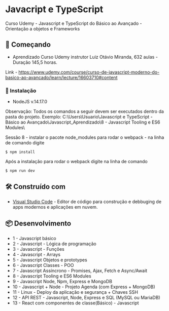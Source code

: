 # Javacript e TypeScript
Curso Udemy - Javascript e TypeScript do Básico ao Avançado - Orientação a objetos e Frameworks

## 🚀 Começando
* Aprendizado Curso Udemy instrutor Luiz Otávio Miranda, 632 aulas - Duração 145,5 horas.

Link - https://www.udemy.com/course/curso-de-javascript-moderno-do-basico-ao-avancado/learn/lecture/16603710#content

### 🔧 Instalação
* NodeJS v.14.17.0

Observação: Todos os comandos a seguir devem ser executados dentro da pasta do projeto. 
Exemplo: C:\Users\Usuario\Javascript e TypeScript - Básico ao Avançado\Javascript_Aprendizado\8 - Javascript Tooling e ES6 Modules\

Sessão 8 - instalar o pacote node_modules para rodar o webpack - na linha de comando digite 
```
$ npm install
```

Após a instalação para rodar o webpack digite na linha de comando 
```
$ npm run dev
```

## 🛠️ Construído com

* [Visual Studio Code](https://code.visualstudio.com/) - Editor de código para construção e debbuging de apps modernos e aplicações em nuvem.

## 📦 Desenvolvimento
* 1 - Javascript básico
* 2 - Javascript - Lógica de programação
* 3 - Javascript - Funções
* 4 - Javascript - Arrays
* 5 - Javascript Objetos e prototypes
* 6 - Javascript Classes - POO
* 7 - Javascript Assíncrono - Promises, Ajax, Fetch e Async/Await
* 8 - Javascript Tooling e ES6 Modules
* 9 - Javascript Node, Npm, Express e MongoDB
* 10 - Javascript + Node - Projeto Agenda (com Express + MongoDB)
* 11 - Linux - Deploy da aplicação e segurança + Chaves SSH
* 12 - API REST - Javascript, Node, Express e SQL (MySQL ou MariaDB)
* 13 - React com componentes de classe(Básico) - Javascript 